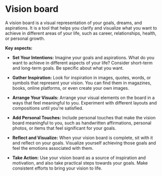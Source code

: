# Vision board

A vision board is a visual representation of your goals, dreams, and aspirations. It is a tool that helps you clarify and visualize what you want to achieve in different areas of your life, such as career, relationships, health, or personal growth.

**Key aspects:**

* **Set Your Intentions:** Imagine your goals and aspirations. What do you want to achieve in different aspects of your life? Consider short-term and long-term goals. Be specific about what you want.

* **Gather Inspiration:** Look for inspiration in images, quotes, words, or symbols that represent your vision. You can find them in magazines, books, online platforms, or even create your own images.

* **Arrange Your Visuals:** Arrange your visual elements on the board in a ways that feel meaningful to you. Experiment with different layouts and compositions until you're satisfied.

* **Add Personal Touches:** Include personal touches that make the vision board meaningful to you, such as handwritten affirmations, personal photos, or items that feel significant for your goals.

* **Reflect and Visualize:** When your vision board is complete, sit with it and reflect on your goals. Visualize yourself achieving those goals and feel the emotions associated with them.

* **Take Action:** Use your vision board as a source of inspiration and motivation, and also take practical steps towards your goals. Make consistent efforts to bring your vision to life.
